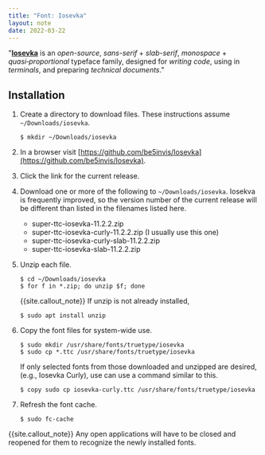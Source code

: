 ```yaml
---
title: "Font: Iosevka"
layout: note
date: 2022-03-22
---
```


"**[Iosevka](https://github.com/be5invis/Iosevka)** is an *open-source*, *sans-serif* + *slab-serif*, *monospace* + *quasi‑proportional* typeface family, designed for *writing code*, using in *terminals*, and preparing *technical documents*."


## Installation

1. Create a directory to download files. These instructions assume `~/Downloads/iosevka`.
    ```shell
    $ mkdir ~/Downloads/iosevka
    ```

2. In a browser visit [https://github.com/be5invis/Iosevka](https://github.com/be5invis/Iosevka).

3. Click the link for the current release.

4. Download one or more of the following to `~/Downloads/iosevka`. Iosekva is frequently improved, so the version number of the current release will be different than listed in the filenames listed here.

    - super-ttc-iosevka-11.2.2.zip
    - super-ttc-iosevka-curly-11.2.2.zip (I usually use this one)
    - super-ttc-iosevka-curly-slab-11.2.2.zip
    - super-ttc-iosevka-slab-11.2.2.zip

5. Unzip each file.
    ```shell
    $ cd ~/Downloads/iosevka
    $ for f in *.zip; do unzip $f; done
    ```

    {{site.callout_note}} If unzip is not already installed,
    ```shell
    $ sudo apt install unzip
    ```

6. Copy the font files for system-wide use.
    ```shell
    $ sudo mkdir /usr/share/fonts/truetype/iosevka
    $ sudo cp *.ttc /usr/share/fonts/truetype/iosevka
    ```
    If only selected fonts from those downloaded and unzipped are desired,
    (e.g., Iosevka Curly), use can use a command similar to this.
    ```shell
    $ copy sudo cp iosevka-curly.ttc /usr/share/fonts/truetype/iosevka
    ```

7. Refresh the font cache.
    ```shell
    $ sudo fc-cache
    ```

{{site.callout_note}} Any open applications will have to be closed and reopened for
them to recognize the newly installed fonts.
